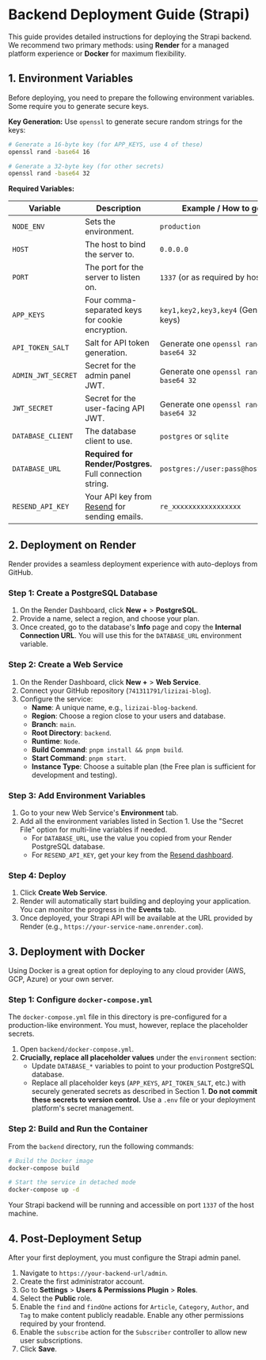 # Backend Deployment Guide (Strapi)

This guide provides detailed instructions for deploying the Strapi backend. We recommend two primary methods: using **Render** for a managed platform experience or **Docker** for maximum flexibility.

## 1. Environment Variables

Before deploying, you need to prepare the following environment variables. Some require you to generate secure keys.

**Key Generation:**
Use `openssl` to generate secure random strings for the keys:
```sh
# Generate a 16-byte key (for APP_KEYS, use 4 of these)
openssl rand -base64 16

# Generate a 32-byte key (for other secrets)
openssl rand -base64 32
```

**Required Variables:**

| Variable | Description | Example / How to get it |
| --- | --- | --- |
| `NODE_ENV` | Sets the environment. | `production` |
| `HOST` | The host to bind the server to. | `0.0.0.0` |
| `PORT` | The port for the server to listen on. | `1337` (or as required by host) |
| `APP_KEYS` | Four comma-separated keys for cookie encryption. | `key1,key2,key3,key4` (Generate 4 keys) |
| `API_TOKEN_SALT` | Salt for API token generation. | Generate one `openssl rand -base64 32` |
| `ADMIN_JWT_SECRET` | Secret for the admin panel JWT. | Generate one `openssl rand -base64 32` |
| `JWT_SECRET` | Secret for the user-facing API JWT. | Generate one `openssl rand -base64 32` |
| `DATABASE_CLIENT` | The database client to use. | `postgres` or `sqlite` |
| `DATABASE_URL` | **Required for Render/Postgres.** Full connection string. | `postgres://user:pass@host:port/db` |
| `RESEND_API_KEY` | Your API key from [Resend](https://resend.com) for sending emails. | `re_xxxxxxxxxxxxxxxxx` |


## 2. Deployment on Render

Render provides a seamless deployment experience with auto-deploys from GitHub.

### Step 1: Create a PostgreSQL Database

1.  On the Render Dashboard, click **New +** > **PostgreSQL**.
2.  Provide a name, select a region, and choose your plan.
3.  Once created, go to the database's **Info** page and copy the **Internal Connection URL**. You will use this for the `DATABASE_URL` environment variable.

### Step 2: Create a Web Service

1.  On the Render Dashboard, click **New +** > **Web Service**.
2.  Connect your GitHub repository (`741311791/lizizai-blog`).
3.  Configure the service:
    -   **Name**: A unique name, e.g., `lizizai-blog-backend`.
    -   **Region**: Choose a region close to your users and database.
    -   **Branch**: `main`.
    -   **Root Directory**: `backend`.
    -   **Runtime**: `Node`.
    -   **Build Command**: `pnpm install && pnpm build`.
    -   **Start Command**: `pnpm start`.
    -   **Instance Type**: Choose a suitable plan (the Free plan is sufficient for development and testing).

### Step 3: Add Environment Variables

1.  Go to your new Web Service's **Environment** tab.
2.  Add all the environment variables listed in Section 1. Use the "Secret File" option for multi-line variables if needed.
    -   For `DATABASE_URL`, use the value you copied from your Render PostgreSQL database.
    -   For `RESEND_API_KEY`, get your key from the [Resend dashboard](https://resend.com/api-keys).

### Step 4: Deploy

1.  Click **Create Web Service**.
2.  Render will automatically start building and deploying your application. You can monitor the progress in the **Events** tab.
3.  Once deployed, your Strapi API will be available at the URL provided by Render (e.g., `https://your-service-name.onrender.com`).

## 3. Deployment with Docker

Using Docker is a great option for deploying to any cloud provider (AWS, GCP, Azure) or your own server.

### Step 1: Configure `docker-compose.yml`

The `docker-compose.yml` file in this directory is pre-configured for a production-like environment. You must, however, replace the placeholder secrets.

1.  Open `backend/docker-compose.yml`.
2.  **Crucially, replace all placeholder values** under the `environment` section:
    -   Update `DATABASE_*` variables to point to your production PostgreSQL database.
    -   Replace all placeholder keys (`APP_KEYS`, `API_TOKEN_SALT`, etc.) with securely generated secrets as described in Section 1. **Do not commit these secrets to version control.** Use a `.env` file or your deployment platform's secret management.

### Step 2: Build and Run the Container

From the `backend` directory, run the following commands:

```sh
# Build the Docker image
docker-compose build

# Start the service in detached mode
docker-compose up -d
```

Your Strapi backend will be running and accessible on port `1337` of the host machine.

## 4. Post-Deployment Setup

After your first deployment, you must configure the Strapi admin panel.

1.  Navigate to `https://your-backend-url/admin`.
2.  Create the first administrator account.
3.  Go to **Settings** > **Users & Permissions Plugin** > **Roles**.
4.  Select the **Public** role.
5.  Enable the `find` and `findOne` actions for `Article`, `Category`, `Author`, and `Tag` to make content publicly readable. Enable any other permissions required by your frontend.
6.  Enable the `subscribe` action for the `Subscriber` controller to allow new user subscriptions.
7.  Click **Save**.
